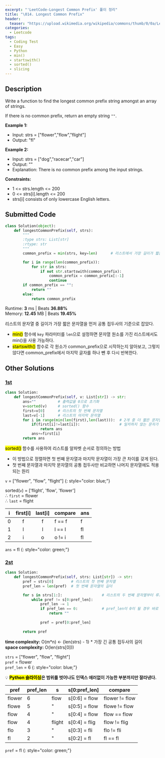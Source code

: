 ```yaml
---
excerpt: "'LeetCode-Longest Common Prefix' 풀이 정리"
title: "\014. Longest Common Prefix"
header:
  teaser: "https://upload.wikimedia.org/wikipedia/commons/thumb/0/0a/LeetCode_Logo_black_with_text.svg/458px-LeetCode_Logo_black_with_text.svg.png"
categories:
  - Leetcode
tags:
  - Coding Test
  - Easy
  - Python
  - min()
  - startswith()
  - sorted()
  - slicing
---
```


## <i class="fa-solid fa-file-lines"></i> Description

Write a function to find the longest common prefix string amongst an array of strings.

If there is no common prefix, return an empty string `""`.

**Example 1:**

- Input: strs = ["flower","flow","flight"]
- Output: "fl"

**Example 2:**

- Input: strs = ["dog","racecar","car"]
- Output: ""
- Explanation: There is no common prefix among the input strings.

**Constraints:**

- 1 <= strs.length <= 200
- 0 <= strs[i].length <= 200
- strs[i] consists of only lowercase English letters.

## <i class="fa-solid fa-cloud-arrow-up"></i> Submitted Code

```python
class Solution(object):
    def longestCommonPrefix(self, strs):
        """
        :type strs: List[str]
        :rtype: str
        """
        common_prefix = min(strs, key=len)      # 리스트에서 가장 길이가 짧은 문자열 반환

        for i in range(len(common_prefix)):
            for str in strs:
                if not str.startswith(common_prefix):
                    common_prefix = common_prefix[:-1]
                    continue
        if common_prefix == "":
            return ""
        else:
            return common_prefix
```
<i class="fa-solid fa-clock"></i> Runtime: **3** ms \| Beats **36.88%**    
<i class="fa-solid fa-memory"></i> Memory: **12.45** MB \| Beats **19.45%**

리스트의 문자열 중 길이가 가장 짧은 문자열을 먼저 공통 접두사의 기준으로 잡았다.   

- <mark>min()</mark> 함수에 `key` 파라미터를 `len`으로 설정하면 문자열 원소를 가진 리스트에서도 min()을 사용 가능하다.  
- <mark>startswith()</mark> 함수로 각 원소가 common_prefix으로 시작하는지 알아보고, 그렇지 않다면 common_prefix에서 마지막 글자를 하나 뺀 후 다시 반복한다.  

## <i class="fa-solid fa-flask"></i> Other Solutions

### <a href="https://leetcode.com/problems/longest-common-prefix/" target="_blank">1st</a>

```python
class Solution:
    def longestCommonPrefix(self, v: List[str]) -> str:
        ans=""          # 출력값을 0으로 초기화
        v=sorted(v)     # sorted() 함수
        first=v[0]      # 리스트의 첫 번째 문자열
        last=v[-1]      # 리스트의 마지막 문자열
        for i in range(min(len(first),len(last))):  # 2개 중 더 짧은 문자열의 길이까지만 한 문자씩 비교
            if(first[i]!=last[i]):                  # 일치하지 않는 문자가 나오면 반복문 중단
                return ans
            ans+=first[i]
        return ans
```

<mark>sorted()</mark> 함수를 사용하여 리스트를 알파벳 순서로 정의하는 방법

- 이 방법으로 정렬하면 첫 번째 문자열과 마지막 문자열이 가장 큰 차이를 갖게 된다.
- 첫 번째 문자열과 마지막 문자열의 공통 접두사만 비교하면 나머지 문자열에도 적용되는 원리

`v` = \["flower", "flow", "flight"]
{: style="color: blue;"} 

sorted(`v`) = ['flight', 'flow', 'flower']    
∴ `first` = flower      
∴ `last` = flight


|i| first\[i] | last\[i] | compare | ans  |
|-|:---------:|:--------:|---------|------|                                                           
|0| f         |  f       | f == f  |  f   |
|1| l         |  l       | l == l  |  fl  | 
|2| i         |  o       | o != i  |  fl  | 

`ans` = fl
{: style="color: green;"} 

### <a href="https://leetcode.com/problems/longest-common-prefix/solutions/6032134/video-simply-create-prefix-between-2-words/" target="_blank">2st</a>

```python
class Solution:
    def longestCommonPrefix(self, strs: List[str]) -> str:
        pref = strs[0]        # 리스트의 첫 번째 문자열
        pref_len = len(pref)  # 첫 번째 문자열의 길이

        for s in strs[1:]:                  # 리스트의 두 번째 문자열부터 루프
            while pref != s[0:pref_len]:
                pref_len -= 1
                if pref_len == 0:           # pref_len이 0이 될 경우 바로 종료
                    return ""
                
                pref = pref[0:pref_len]
        
        return pref
```
<i class="fa-solid fa-clock"></i> **time complexity:** O(m\*n) ← {len(strs) - 1} \* 가장 긴 공통 접두사의 길이     
<i class="fa-solid fa-memory"></i> **space complexity:** O(len(strs[0]))       

`strs` = \["flower", "flow", "flight"]    
`pref` = flower   
`pref_len` = 6
{: style="color: blue;"} 

💡 **<mark>Python 슬라이싱</mark>은 범위를 벗어나도 인덱스 에러없이 가능한 부분까지만 잘라낸다.**

| pref   | pref_len | s      | s[0:pref_len] | compare        |
|--------|----------|--------|---------------|----------------|
| flower | 6        | flow   | s[0:6] = flow | flower != flow |
| flowe  | 5        | \"     | s[0:5] = flow | flowe != flow  |
| flow   | 4        | \"     | s[0:4] = flow | flow == flow   |
| flow   | 4        | flight | s[0:4] = flig | flow != flig   |
| flo    | 3        | \"     | s[0:3] = fli  | flo != fli     |
| fl     | 2        | \"     | s[0:2] = fl   | fl == fl       |

`pref` = fl
{: style="color: green;"} 
